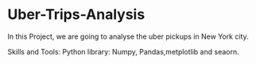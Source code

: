 # Uber-Trips-Analysis
In this Project, we are going to analyse the uber pickups in New York city.

Skills and Tools: Python library: Numpy, Pandas,metplotlib and seaorn.


